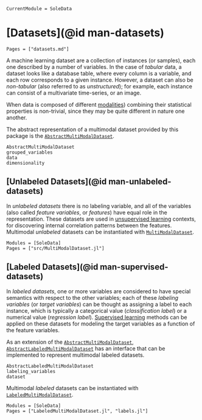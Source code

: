 ```@meta
CurrentModule = SoleData
```

# [Datasets](@id man-datasets)

```@contents
Pages = ["datasets.md"]
```

A machine learning dataset are a collection of instances (or samples),
each one described by a number of variables.
In the case of *tabular* data, a dataset looks like
a database table, where every column is a variable,
and each row corresponds to a given instance. However, a dataset can also be *non-tabular*
(also referred to as *unstructured*); for example, each instance can consist of a multivariate time-series, or
an image.

When data is composed of different
[modalities](https://en.wikipedia.org/wiki/Multimodal_learning))
combining their statistical properties is non-trivial, since they may be quite different in nature
one another.

The abstract representation of a multimodal dataset provided by this package is the
[`AbstractMultiModalDataset`](@ref).

```@docs
AbstractMultiModalDataset
grouped_variables
data
dimensionality
```

## [Unlabeled Datasets](@id man-unlabeled-datasets)

In *unlabeled datasets*
there is no labeling variable, and all of the variables (also called *feature variables*,
or *features*) have equal role in the representation.
These datasets are used in
[unsupervised learning](https://en.wikipedia.org/wiki/Unsupervised_learning) contexts,
for discovering internal correlation patterns between the features.
Multimodal *unlabeled* datasets can be instantiated with [`MultiModalDataset`](@ref).

```@autodocs
Modules = [SoleData]
Pages = ["src/MultiModalDataset.jl"]
```

## [Labeled Datasets](@id man-supervised-datasets)

In *labeled datasets*, one or more variables are considered to have special semantics
with respect to the other variables;
each of these *labeling variables* (or *target variables*) can be thought as assigning
a label to each instance, which is typically a categorical value (*classification label*)
or a numerical value (*regression label*).
[Supervised learning](https://en.wikipedia.org/wiki/Unsupervised_learning) methods
can be applied on these datasets
for modeling the target variables as a function of the feature variables.

As an extension of the [`AbstractMultiModalDataset`](@ref),
[`AbstractLabeledMultiModalDataset`](@ref) has an interface that can be implemented to
represent multimodal labeled datasets.

```@docs
AbstractLabeledMultiModalDataset
labeling_variables
dataset
```

Multimodal *labeled* datasets can be instantiated with [`LabeledMultiModalDataset`](@ref).

```@autodocs
Modules = [SoleData]
Pages = ["LabeledMultiModalDataset.jl", "labels.jl"]
```
